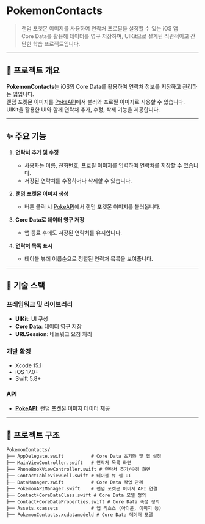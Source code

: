 # **PokemonContacts**

> 랜덤 포켓몬 이미지를 사용하여 연락처 프로필을 설정할 수 있는 iOS 앱  
> Core Data를 활용해 데이터를 영구 저장하며, UIKit으로 설계된 직관적이고 간단한 학습 프로젝트입니다.

---

## **📌 프로젝트 개요**

**PokemonContacts**는 iOS의 Core Data를 활용하여 연락처 정보를 저장하고 관리하는 앱입니다.  
랜덤 포켓몬 이미지를 [PokeAPI](https://pokeapi.co/)에서 불러와 프로필 이미지로 사용할 수 있습니다.  
UIKit을 활용한 UI와 함께 연락처 추가, 수정, 삭제 기능을 제공합니다.

---

## **✨ 주요 기능**

1. **연락처 추가 및 수정**  
   - 사용자는 이름, 전화번호, 프로필 이미지를 입력하여 연락처를 저장할 수 있습니다.  
   - 저장된 연락처를 수정하거나 삭제할 수 있습니다.

2. **랜덤 포켓몬 이미지 생성**  
   - 버튼 클릭 시 [PokeAPI](https://pokeapi.co/)에서 랜덤 포켓몬 이미지를 불러옵니다.  

3. **Core Data로 데이터 영구 저장**  
   - 앱 종료 후에도 저장된 연락처를 유지합니다.  

4. **연락처 목록 표시**  
   - 테이블 뷰에 이름순으로 정렬된 연락처 목록을 보여줍니다.

---

## **🔧 기술 스택**

### **프레임워크 및 라이브러리**
- **UIKit**: UI 구성  
- **Core Data**: 데이터 영구 저장  
- **URLSession**: 네트워크 요청 처리  

### **개발 환경**
- Xcode 15.1  
- iOS 17.0+  
- Swift 5.8+  

### **API**
- **[PokeAPI](https://pokeapi.co/)**: 랜덤 포켓몬 이미지 데이터 제공  

---

## **📂 프로젝트 구조**

```plaintext
PokemonContacts/
├── AppDelegate.swift          # Core Data 초기화 및 앱 설정
├── MainViewController.swift   # 연락처 목록 화면
├── PhoneBookViewController.swift # 연락처 추가/수정 화면
├── ContactTableViewCell.swift # 테이블 뷰 셀 UI
├── DataManager.swift          # Core Data 작업 관리
├── PokemonAPIManager.swift    # 랜덤 포켓몬 이미지 API 연결
├── Contact+CoreDataClass.swift # Core Data 모델 정의
├── Contact+CoreDataProperties.swift # Core Data 속성 정의
├── Assets.xcassets            # 앱 리소스 (아이콘, 이미지 등)
├── PokemonContacts.xcdatamodeld # Core Data 데이터 모델


